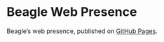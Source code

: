 # Beagle Web Presence

Beagle’s web presence, published on [GitHub Pages](https://Beagle-PSE.github.io/Beagle/branches/test).